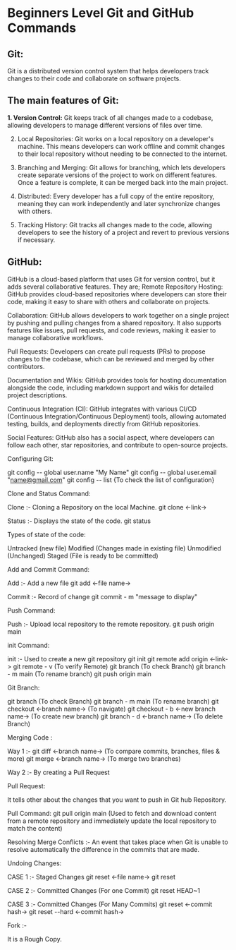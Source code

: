 # Beginners Level Git and GitHub Commands 

## Git: 
  Git is a distributed version control system that helps developers track changes to their code and collaborate on software projects.

## The main features of Git:
**1.  Version Control:**
    Git keeps track of all changes made to a codebase, allowing developers to manage different versions of files over time.

2. Local Repositories: 
Git works on a local repository on a developer's machine. This means developers can work offline and commit changes to their local repository without needing 
to be connected to the internet.

3. Branching and Merging: 
Git allows for branching, which lets developers create separate versions of the project to work on different features. Once a feature is complete, it can be 
merged back into the main project.

4. Distributed:
Every developer has a full copy of the entire repository, meaning they can work independently and later synchronize changes with others.

5. Tracking History: 
Git tracks all changes made to the code, allowing developers to see the history of a project and revert to previous versions if necessary.

## GitHub:

GitHub is a cloud-based platform that uses Git for version control, but it adds several collaborative features. They are;
Remote Repository Hosting: GitHub provides cloud-based repositories where developers can store their code, making it easy to share with others and collaborate on projects.

Collaboration: GitHub allows developers to work together on a single project by pushing and pulling changes from a shared repository. It also supports features like issues, pull requests, and code reviews, making it easier to manage collaborative workflows.

Pull Requests: Developers can create pull requests (PRs) to propose changes to the codebase, which can be reviewed and merged by other contributors.

Documentation and Wikis: GitHub provides tools for hosting documentation alongside the code, including markdown support and wikis for detailed project descriptions.

Continuous Integration (CI): GitHub integrates with various CI/CD (Continuous Integration/Continuous Deployment) tools, allowing automated testing, builds, and deployments directly from GitHub repositories.

Social Features: GitHub also has a social aspect, where developers can follow each other, star repositories, and contribute to open-source projects.

Configuring Git:

git config -- global user.name "My Name"
git config -- global user.email "name@gmail.com"
git config -- list {To check the list of configuration}

Clone and Status Command:

Clone :- Cloning a Repository on the local Machine.
git clone <-link->

Status :- Displays the state of the code.
git status

Types of state of the code:

Untracked (new file)
Modified (Changes made in existing file)
Unmodified (Unchanged)
Staged (File is ready to be committed)

Add and Commit Command:

Add :- Add a new file
git add <-file name->

Commit :- Record of change
git commit - m "message to display"

Push Command:

Push :- Upload local repository to the remote repository.
git push origin main

init Command:

init :- Used to create a new git repository
git init
git remote add origin <-link->
git remote - v  (To verify Remote)
git branch  (To check Branch)
git branch - m main (To rename branch)
git push origin main

Git Branch:

git branch (To check Branch)
git branch - m  main  (To rename branch)
git checkout <-branch name->  (To navigate)
git checkout - b <-new branch name->  (To create new branch)
git branch - d <-branch name->  (To delete Branch)

Merging Code :

Way 1 :-
git diff <-branch name->  (To compare commits, branches, files & more) 
git merge <-branch name->  (To merge two branches)

Way 2 :-
By creating a Pull Request

Pull Request:

It tells other about the changes that you want to push in Git hub Repository.

Pull Command:
git pull origin main    (Used to fetch and download content from a remote repository and immediately update the local repository to match the content)

Resolving Merge Conflicts :-
An event that takes place when Git is unable to resolve automatically the difference in the commits that are made.

Undoing Changes:

CASE 1 :- Staged Changes
git reset  <-file name->
git reset

CASE 2 :- Committed Changes (For one Commit)
git reset HEAD~1

CASE 3 :- Committed Changes (For Many Commits)
git reset  <-commit hash->
git reset --hard   <-commit hash->

Fork :-

It is a Rough Copy.





